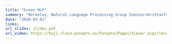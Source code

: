 ```yaml
---
title: "Green NLP"
summary: "Berkeley, Natural Language Processing Group Seminar<br>Stanford, Natural Language Processing Group Seminar<br>Google Brain, Natural Language Processing Group Seminar<br>Hebrew University of Jerusalem, Machine Learning Seminar"
date: "2020-03-01"
links:
url_slides: slides.pdf
url_video: https://huji.cloud.panopto.eu/Panopto/Pages/Viewer.aspx?id=e0e2b80d-026a-422b-bd79-aca90113c119
---
```

